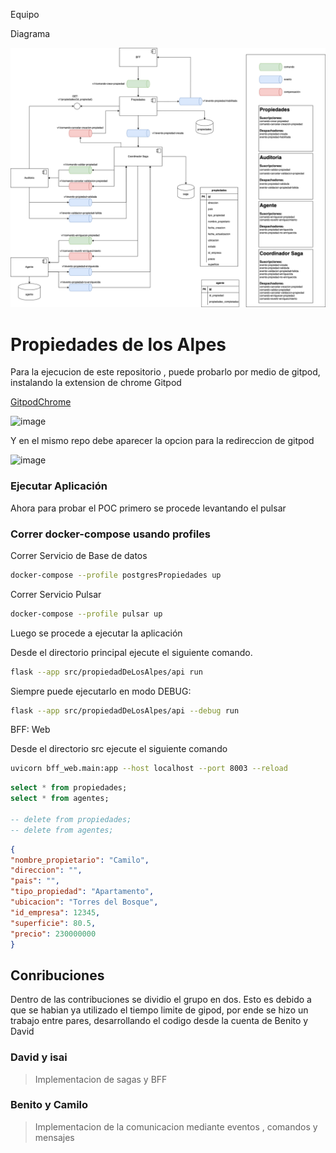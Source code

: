 Equipo

Diagrama

![alt text](image.png)

# Propiedades de los Alpes

Para la ejecucion de este repositorio , puede probarlo por medio de gitpod, instalando la extension de chrome Gitpod


<a href="https://chromewebstore.google.com/detail/gitpod/dodmmooeoklaejobgleioelladacbeki?hl=es"> GitpodChrome</a>


![image](https://github.com/CBarreiro22/pruebaMonoliticas/assets/111206402/ab581705-0430-4f66-bb49-9d123356ab6b)

Y en el mismo repo debe aparecer la opcion para la redireccion de gitpod

![image](https://github.com/CBarreiro22/pruebaMonoliticas/assets/111206402/616e4848-8cc8-4f92-a2de-ab5e567e5229)

### Ejecutar Aplicación

Ahora para probar el POC primero se procede levantando el pulsar

### Correr docker-compose usando profiles

Correr Servicio de Base de datos
```bash
docker-compose --profile postgresPropiedades up
```

Correr Servicio Pulsar
```bash
docker-compose --profile pulsar up
```



Luego se procede a ejecutar la aplicación

Desde el directorio principal ejecute el siguiente comando.

```bash
flask --app src/propiedadDeLosAlpes/api run
```

Siempre puede ejecutarlo en modo DEBUG:

```bash
flask --app src/propiedadDeLosAlpes/api --debug run
```

BFF: Web

Desde el directorio src ejecute el siguiente comando

```bash
uvicorn bff_web.main:app --host localhost --port 8003 --reload
```

```sql
select * from propiedades;
select * from agentes;

-- delete from propiedades;
-- delete from agentes;
```

```json
{
"nombre_propietario": "Camilo",
"direccion": "",
"pais": "",
"tipo_propiedad": "Apartamento",
"ubicacion": "Torres del Bosque",
"id_empresa": 12345,
"superficie": 80.5,
"precio": 230000000
}
```

## Conribuciones

Dentro de las contribuciones se dividio el grupo en dos. Esto es debido a que se habian ya utilizado el tiempo limite de gipod, por ende se hizo un trabajo entre pares, desarrollando el codigo desde la cuenta de Benito y David

### David y isai 
> Implementacion de sagas y BFF
### Benito y Camilo
> Implementacion de la comunicacion mediante eventos , comandos y mensajes


